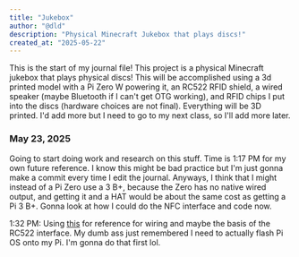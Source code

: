 ```yaml
---
title: "Jukebox"
author: "@dld"
description: "Physical Minecraft Jukebox that plays discs!"
created_at: "2025-05-22"
---
```


This is the start of my journal file! This project is a physical Minecraft jukebox that plays physical discs! This will be accomplished using a 3d printed model with a Pi Zero W powering it, an RC522 RFID shield, a wired speaker (maybe Bluetooth if I can't get OTG working), and RFID chips I put into the discs (hardware choices are not final). Everything will be 3D printed. I'd add more but I need to go to my next class, so I'll add more later.

### May 23, 2025
Going to start doing work and research on this stuff. Time is 1:17 PM for my own future reference. I know this might be bad practice but I'm just gonna make a commit every time I edit the journal. Anyways, I think that I might instead of a Pi Zero use a 3 B+, because the Zero has no native wired output, and getting it and a HAT would be about the same cost as getting a Pi 3 B+. Gonna look at how I could do the NFC interface and code now.

1:32 PM: Using [this](https://www.instructables.com/RFID-RC522-Raspberry-Pi/) for reference for wiring and maybe the basis of the RC522 interface. My dumb ass just remembered I need to actually flash Pi OS onto my Pi. I'm gonna do that first lol.
